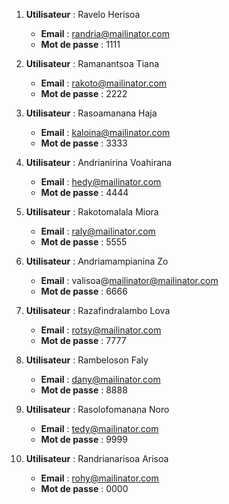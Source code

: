 1. **Utilisateur** : Ravelo Herisoa
   - **Email** : randria@mailinator.com
   - **Mot de passe** : 1111

2. **Utilisateur** : Ramanantsoa Tiana
   - **Email** : rakoto@mailinator.com
   - **Mot de passe** : 2222

3. **Utilisateur** : Rasoamanana Haja
   - **Email** : kaloina@mailinator.com
   - **Mot de passe** : 3333

4. **Utilisateur** : Andrianirina Voahirana
   - **Email** : hedy@mailinator.com
   - **Mot de passe** : 4444

5. **Utilisateur** : Rakotomalala Miora
   - **Email** : raly@mailinator.com
   - **Mot de passe** : 5555

6. **Utilisateur** : Andriamampianina Zo
   - **Email** : valisoa@mailinator@mailinator.com
   - **Mot de passe** : 6666

7. **Utilisateur** : Razafindralambo Lova
   - **Email** : rotsy@mailinator.com
   - **Mot de passe** : 7777

8. **Utilisateur** : Rambeloson Faly
   - **Email** : dany@mailinator.com
   - **Mot de passe** : 8888

9. **Utilisateur** : Rasolofomanana Noro
   - **Email** : tedy@mailinator.com
   - **Mot de passe** : 9999

10. **Utilisateur** : Randrianarisoa Arisoa
    - **Email** : rohy@mailinator.com
    - **Mot de passe** : 0000


